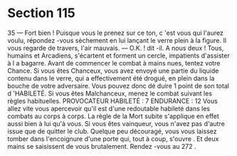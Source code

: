 # Section 115

35
— Fort bien ! Puisque vous le prenez sur ce ton, c 'est vous qui
l'aurez voulu, répondez -vous sèchement en lui lançant le verre
plein à la figure.
Il vous regarde de travers, l'air mauvais.
— O.K. ! dit -il. A nous deux !
Tous, humains et Arcadiens, s'écartent et forment un cercle,
impatients d'assister à l a bagarre. Avant de commencer le
combat à mains nues, tentez votre Chance. Si vous êtes
Chanceux, vous avez envoyé une partie du liquide contenu dans
le verre, qui a effectivement été drogué, en plein dans la bouche
de votre adversaire. Vous pouvez donc dé duire 1 point de son
total d 'HABILETÉ.  Si vous êtes Malchanceux, menez le combat
suivant les règles habituelles.
PROVOCATEUR  HABILETÉ  : 7 ENDURANCE :  12
Vous allez vite vous apercevoir qu'il est d'une redoutable habileté
dans les combats au corps à corps. La règle de la  Mort subite
s'applique en effet aussi bien à lui qu'à vous. Si vous êtes
vainqueur, vous n'avez pas d'autre issue que de quitter le club.
Quelque peu découragé, vous vous laissez tomber dans
l'encoignure d'une porte qui, tout à coup, s'ouvre . Et deux mains
se saisissent de vous brutalement. Rendez -vous au 272 .